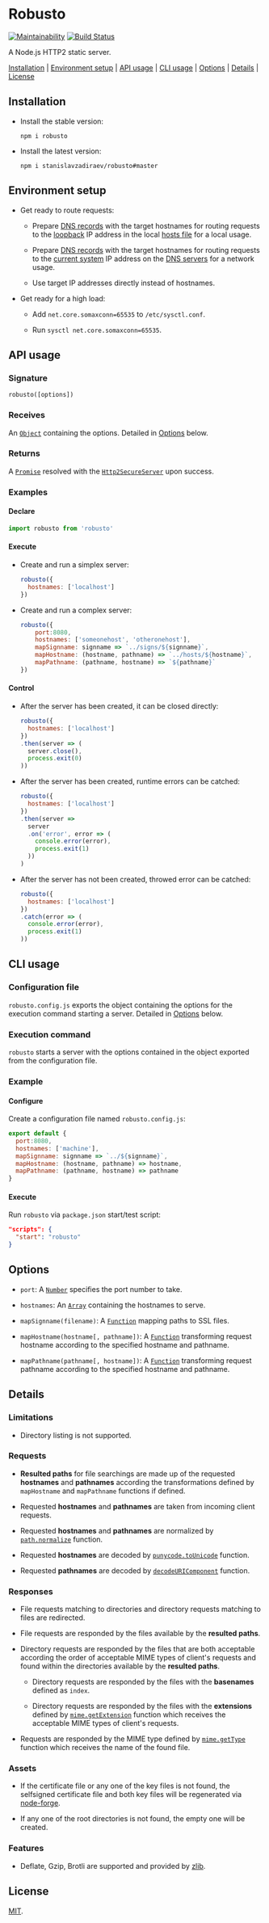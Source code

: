 # Robusto

[![Maintainability](https://api.codeclimate.com/v1/badges/32d6450e036d09b4a5c3/maintainability)](https://codeclimate.com/github/stanislavzadiraev/robusto/maintainability)
[![Build Status](https://travis-ci.org/stanislavzadiraev/robusto.svg?branch=master)](https://travis-ci.org/stanislavzadiraev/robusto)

A Node.js HTTP2 static server.

[Installation](#installation) \| [Environment setup](#environment-setup) \| [API usage](#api-usage) \| [CLI usage](#cli-usage) \| [Options](#options) \| [Details](#details) \| [License](#license)

## Installation

-   Install the stable version:

    ```shell
    npm i robusto
    ```

-   Install the latest version:

    ```shell
    npm i stanislavzadiraev/robusto#master
    ```

## Environment setup

-   Get ready to route requests:

    -   Prepare [DNS records](https://en.wikipedia.org/wiki/List_of_DNS_record_types) with the target hostnames for routing requests to the [loopback](https://en.wikipedia.org/wiki/Loopback) IP address in the local [hosts file](https://en.wikipedia.org/wiki/Hosts_%28file%29) for a local usage.

    -   Prepare [DNS records](https://en.wikipedia.org/wiki/List_of_DNS_record_types) with the target hostnames for routing requests to the [current system](https://en.wikipedia.org/wiki/Localhost) IP address on the [DNS servers](https://en.wikipedia.org/wiki/Domain_Name_System) for a network usage.

    -   Use target IP addresses directly instead of hostnames.

-   Get ready for a high load:

    -   Add `net.core.somaxconn=65535` to `/etc/sysctl.conf`.

    -   Run `sysctl net.core.somaxconn=65535`.

## API usage

### Signature

`robusto([options])`

### Receives

An [`Object`](https://developer.mozilla.org/en-US/docs/Web/JavaScript/Reference/Global_Objects/Object) containing the options. Detailed in [Options](#options) below.

### Returns

A [`Promise`](https://developer.mozilla.org/en-US/docs/Web/JavaScript/Reference/Global_Objects/Promise) resolved with the [`Http2SecureServer`](https://nodejs.org/api/http2.html#http2_class_http2secureserver) upon success.

### Examples

#### Declare

```javascript
import robusto from 'robusto'
```

#### Execute

-   Create and run a simplex server:

    ```javascript
    robusto({
      hostnames: ['localhost']
    })
    ```

-   Create and run a complex server:

    ```javascript
    robusto({
        port:8080,
        hostnames: ['someonehost', 'otheronehost'],
        mapSignname: signname => `../signs/${signname}`,
        mapHostname: (hostname, pathname) => `../hosts/${hostname}`,
        mapPathname: (pathname, hostname) => `${pathname}`
    })
    ```

#### Control

-   After the server has been created, it can be closed directly:

    ```javascript
    robusto({
      hostnames: ['localhost']
    })
    .then(server => (
      server.close(),
      process.exit(0)
    ))
    ```

-   After the server has been created, runtime errors can be catched:

    ```javascript
    robusto({
      hostnames: ['localhost']
    })
    .then(server =>
      server
      .on('error', error => (
        console.error(error),
        process.exit(1)
      ))
    )
    ```

-   After the server has not been created, throwed error can be catched:

    ```javascript
    robusto({
      hostnames: ['localhost']
    })
    .catch(error => (
      console.error(error),
      process.exit(1)
    ))
    ```

## CLI usage

### Configuration file

`robusto.config.js` exports the object containing the options for the execution command starting a server. Detailed in [Options](#options) below.

### Execution command

`robusto` starts a server with the options contained in the object exported from the configuration file.

### Example

#### Configure

Create a configuration file named `robusto.config.js`:

```javascript
export default {
  port:8080,
  hostnames: ['machine'],
  mapSignname: signname => `../${signname}`,
  mapHostname: (hostname, pathname) => hostname,
  mapPathname: (pathname, hostname) => pathname
}
```

#### Execute

Run `robusto` via `package.json` start/test script:

```json
"scripts": {
  "start": "robusto"
}
```

## Options

-   `port`: A [`Number`](https://developer.mozilla.org/en-US/docs/Web/JavaScript/Reference/Global_Objects/Number) specifies the port number to take.

-   `hostnames`: An [`Array`](https://developer.mozilla.org/en-US/docs/Web/JavaScript/Reference/Global_Objects/Array) containing the hostnames to serve.

-   `mapSignname(filename)`: A [`Function`](https://developer.mozilla.org/en-US/docs/Glossary/Function) mapping paths to SSL files.

-   `mapHostname(hostname[, pathname])`: A [`Function`](https://developer.mozilla.org/en-US/docs/Glossary/Function) transforming request hostname according to the specified hostname and pathname.

-   `mapPathname(pathname[, hostname])`: A [`Function`](https://developer.mozilla.org/en-US/docs/Glossary/Function) transforming request pathname according to the specified hostname and pathname.

## Details

### Limitations

-   Directory listing is not supported.

### Requests

-   **Resulted paths** for file searchings are made up of the requested **hostnames** and **pathnames** according the transformations defined by `mapHostname` and `mapPathname` functions if defined.

-   Requested **hostnames** and **pathnames** are taken from incoming client requests.

-   Requested **hostnames** and **pathnames** are normalized by [`path.normalize`](https://nodejs.org/api/path.html#path_path_normalize_path) function.

-   Requested **hostnames** are decoded by [`punycode.toUnicode`](https://github.com/bestiejs/punycode.js/#punycodetounicodeinput) function.

-   Requested **pathnames** are decoded by [`decodeURIComponent`](https://developer.mozilla.org/ru/docs/Web/JavaScript/Reference/Global_Objects/decodeURIComponent) function.

### Responses

-   File requests matching to directories and directory requests matching to files are redirected.

-   File requests are responded by the files available by the **resulted paths**.

-   Directory requests are responded by the files that are both acceptable according the order of acceptable MIME types of client's requests and found within the directories available by the **resulted paths**.

    -   Directory requests are responded by the files with the **basenames** defined as `index`.

    -   Directory requests are responded by the files with the **extensions** defined by [`mime.getExtension`](https://github.com/broofa/node-mime#mimegetextensiontype) function which receives the acceptable MIME types of client's requests.

-   Requests are responded by the MIME type defined by [`mime.getType`](https://github.com/broofa/node-mime#mimegettypepathorextension) function which receives the name of the found file.

### Assets

-   If the certificate file or any one of the key files is not found, the selfsigned certificate file and both key files will be regenerated via [node-forge](https://github.com/digitalbazaar/forge).

-   If any one of the root directories is not found, the empty one will be created.

### Features

-   Deflate, Gzip, Brotli are supported and provided by [zlib](https://nodejs.org/dist/latest-v12.x/docs/api/zlib.html).

## License

[MIT](https://github.com/stanislavzadiraev/sreamo/blob/master/LICENSE).
